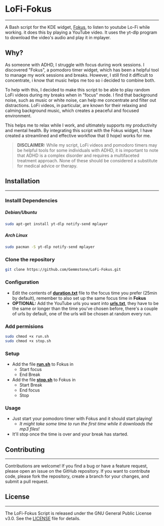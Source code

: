 # LoFi-Fokus
------
A Bash script for the KDE widget, [Fokus](https://store.kde.org/p/1308861), to listen to youtube Lo-Fi while working. it does this by playing a YouTube video. It uses the yt-dlp program to download the video's audio and play it in mplayer.

## Why?
As someone with ADHD, I struggle with focus during work sessions. I discovered "Fokus", a pomodoro timer widget, which has been a helpful tool to manage my work sessions and breaks. However, I still find it difficult to concentrate, i know that music helps me too so i decided to combine both.

To help with this, I decided to make this script to be able to play random LoFi videos during my breaks when in "focus" mode. I find that background noise, such as music or white noise, can help me concentrate and filter out distractions. LoFi videos, in particular, are known for their relaxing and calming background music, which creates a peaceful and focused environment.

This helps me to relax while I work, and ultimately supports my productivity and mental health. By integrating this script with the Fokus widget, I have created a streamlined and effective workflow that (I hope) works for me. 

> **DISCLAIMER:** While my script, LoFi videos and pomodoro timers may be helpful tools for some individuals with ADHD, it is important to note that ADHD is a complex disorder and requires a multifaceted treatment approach. None of these should be considered a substitute for medical advice or therapy.

## Installation
------
### Installl Dependencies
##### Debian/Ubuntu
```bash
sudo apt-get install yt-dlp notify-send mplayer
```
##### Arch Linux
```bash
sudo pacman -S yt-dlp notify-send mplayer
```

### Clone the repository
```bash 
git clone https://github.com/Gemmstone/LoFi-Fokus.git
```

### Configuration
* Edit the contents of **[duration.txt](duration.txt)** file to the focus time you prefer (25min by default), remember to also set up the same focus time in **Fokus**
* **OPTIONAL:** Add the YouTube urls you want into **[urls.txt](urls.txt)**, they have to be the same or longer than the time you've chosen before, there's a couple of urls by default, one of the urls will be chosen at random every run.

### Add permisions
```bash
sudo chmod +x run.sh
sudo chmod +x stop.sh
```

### Setup
* Add the file **[run.sh](run.sh)** to Fokus in 
  * Start focus
  * End Break
* Add the file **[stop.sh](stop.sh)** to Fokus in
  * Start Break
  * End focus
  * Stop

### Usage
* Just start your pomodoro timer with Fokus and it should start playing! 
  * _It might take some time to run the first time while it downloads the mp3 files!_
* It'll stop once the time is over and your break has started.

## Contributing
------
Contributions are welcome! If you find a bug or have a feature request, please open an issue on the GitHub repository. If you want to contribute code, please fork the repository, create a branch for your changes, and submit a pull request. 

## License
------
The LoFi-Fokus Script is released under the GNU General Public License v3.0. See the [LICENSE](LICENSE) file for details.
